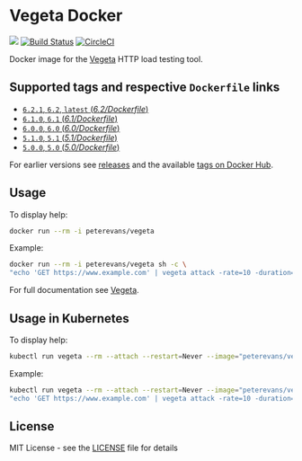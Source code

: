 # Vegeta Docker
[![](https://images.microbadger.com/badges/image/peterevans/vegeta.svg)](https://microbadger.com/images/peterevans/vegeta)
[![Build Status](https://travis-ci.org/peter-evans/vegeta-docker.svg?branch=master)](https://travis-ci.org/peter-evans/vegeta-docker)
[![CircleCI](https://circleci.com/gh/peter-evans/vegeta-docker/tree/master.svg?style=svg)](https://circleci.com/gh/peter-evans/vegeta-docker/tree/master)

Docker image for the [Vegeta](https://github.com/tsenart/vegeta) HTTP load testing tool.

## Supported tags and respective `Dockerfile` links

- [`6.2.1`, `6.2`, `latest`  (*6.2/Dockerfile*)](https://github.com/peter-evans/vegeta-docker/tree/master)
- [`6.1.0`, `6.1`  (*6.1/Dockerfile*)](https://github.com/peter-evans/vegeta-docker/tree/master/archive/6.1)
- [`6.0.0`, `6.0`  (*6.0/Dockerfile*)](https://github.com/peter-evans/vegeta-docker/tree/master/archive/6.0)
- [`5.1.0`, `5.1`  (*5.1/Dockerfile*)](https://github.com/peter-evans/vegeta-docker/tree/master/archive/5.1)
- [`5.0.0`, `5.0`  (*5.0/Dockerfile*)](https://github.com/peter-evans/vegeta-docker/tree/master/archive/5.0)

For earlier versions see [releases](https://github.com/peter-evans/vegeta-docker/releases) and the available [tags on Docker Hub](https://hub.docker.com/r/peterevans/vegeta/tags/).

## Usage

To display help:
```bash
docker run --rm -i peterevans/vegeta
```
Example:
```bash
docker run --rm -i peterevans/vegeta sh -c \
"echo 'GET https://www.example.com' | vegeta attack -rate=10 -duration=30s | tee results.bin | vegeta report"
```
For full documentation see [Vegeta](https://github.com/tsenart/vegeta).

## Usage in Kubernetes

To display help:
```bash
kubectl run vegeta --rm --attach --restart=Never --image="peterevans/vegeta"
```
Example:
```bash
kubectl run vegeta --rm --attach --restart=Never --image="peterevans/vegeta" -- sh -c \
"echo 'GET https://www.example.com' | vegeta attack -rate=10 -duration=30s | tee results.bin | vegeta report"
```

## License

MIT License - see the [LICENSE](LICENSE) file for details

